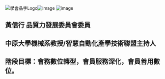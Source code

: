 ![學會品字Logo](https://user-images.githubusercontent.com/105065929/167286273-3f14a319-1fce-4c23-9985-b128692f9764.png)![image](https://user-images.githubusercontent.com/105065929/168082501-92d76363-fc8b-461d-8736-16080c8158e0.png)
![image](https://user-images.githubusercontent.com/105065929/168082921-dc51cd41-8204-4a97-9f1f-9f141ef9f0c4.png)
## 黃信行  品質力發展委員會委員
##        中原大學機械系教授/智慧自動化產學技術聯盟主持人
## 階段目標：會務數位轉型，會員服務深化，會員善用數位。
